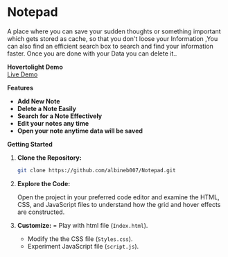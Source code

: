 # Notepad
A place where you can save your sudden thoughts or something important which gets stored as cache, so that you don't loose your Information ,You can also find an efficient search box to search and find your information faster. Once you are done with your Data you can delete it..

**Hovertolight Demo**<br>
<a href="https://albineb007.github.io/Notepad/Index.html">Live Demo</a>



**Features**

* **Add New Note** 
* **Delete a Note Easily**
* **Search for a Note Effectively**
* **Edit your notes any time**
* **Open your note anytime data will be saved**
  
**Getting Started**

1. **Clone the Repository:**

   ```bash
   git clone https://github.com/albineb007/Notepad.git
   ```

2. **Explore the Code:**

   Open the project in your preferred code editor and examine the HTML, CSS, and JavaScript files to understand how the grid and hover effects are constructed.

3. **Customize:**
   = Play with html file (`Index.html`).
   - Modify the the CSS file (`Styles.css`).
   - Experiment JavaScript file (`script.js`).

